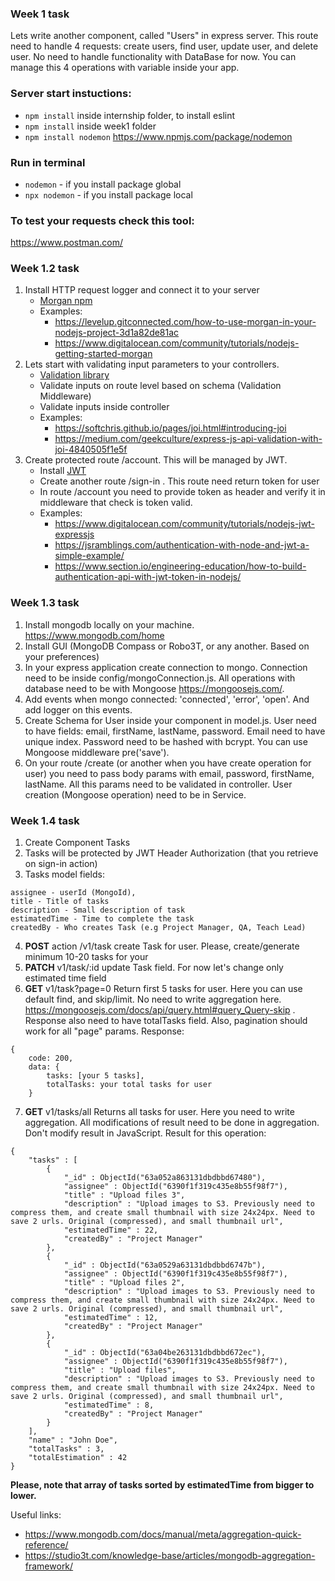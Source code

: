 ### Week 1 task

Lets write another component, called "Users" in express server.
This route need to handle 4 requests: create users, find user, update user, and delete user.
No need to handle functionality with DataBase for now. You can manage this 4 operations with variable inside your app.

### Server start instuctions:
* `npm install` inside internship folder, to install eslint
* `npm install` inside week1 folder
* `npm install nodemon` https://www.npmjs.com/package/nodemon

### Run in terminal
* `nodemon` - if you install package global
* `npx nodemon` - if you install package local

### To test your requests check this tool:
https://www.postman.com/


### Week 1.2 task

 1. Install HTTP request logger and connect it to your server
    - [Morgan npm](https://www.npmjs.com/package/morgan)
    - Examples:
        - https://levelup.gitconnected.com/how-to-use-morgan-in-your-nodejs-project-3d1a82de81ac
        - https://www.digitalocean.com/community/tutorials/nodejs-getting-started-morgan
 2. Lets start with validating input parameters to your controllers.
    - [Validation library](https://www.npmjs.com/package/joi)
    - Validate inputs on route level based on schema (Validation Middleware)
    - Validate inputs inside controller
    - Examples:
        - https://softchris.github.io/pages/joi.html#introducing-joi
        - https://medium.com/geekculture/express-js-api-validation-with-joi-4840505f1e5f
 3. Create protected route /account. This will be managed by JWT.
    - Install [JWT](https://www.npmjs.com/package/jsonwebtoken)
    - Create another route /sign-in . This route need return token for user
    - In route /account you need to provide token as header and verify it in middleware that check is token valid.
    - Examples:
        - https://www.digitalocean.com/community/tutorials/nodejs-jwt-expressjs
        - https://jsramblings.com/authentication-with-node-and-jwt-a-simple-example/
        - https://www.section.io/engineering-education/how-to-build-authentication-api-with-jwt-token-in-nodejs/

### Week 1.3 task

 1. Install mongodb locally on your machine. https://www.mongodb.com/home
 2. Install GUI (MongoDB Compass or Robo3T, or any another. Based on your preferences)
 3. In your express application create connection to mongo. Connection need to be inside config/mongoConnection.js. All operations with database need to be with Mongoose https://mongoosejs.com/.
 4. Add events when mongo connected: 'connected', 'error', 'open'. And add logger on this events.
 5. Create Schema for User inside your component in model.js. User need to have fields: email, firstName, lastName, password. Email need to have unique index. Password need to be hashed with bcrypt. You can use Mongoose middleware pre('save').
 6. On your route /create (or another when you have create operation for user) you need to pass body params with email, password, firstName, lastName. All this params need to be validated in controller. User creation (Mongoose operation) need to be in Service.

### Week 1.4 task

 1. Create Component Tasks
 2. Tasks will be protected by JWT Header Authorization (that you retrieve on sign-in action)
 3. Tasks model fields:

```
assignee - userId (MongoId),
title - Title of tasks
description - Small description of task
estimatedTime - Time to complete the task
createdBy - Who creates Task (e.g Project Manager, QA, Teach Lead)
```
4. **POST** action /v1/task create Task for user. Please, create/generate minimum 10-20 tasks for your
5. **PATCH** v1/task/:id update Task field. For now let's change only estimated time field
6. **GET** v1/task?page=0 Return first 5 tasks for user. Here you can use default find, and skip/limit. No need to write aggregation here. https://mongoosejs.com/docs/api/query.html#query_Query-skip . Response also need to have totalTasks field. Also, pagination should work for all "page" params.
Response:
```
{
    code: 200,
    data: {
        tasks: [your 5 tasks],
        totalTasks: your total tasks for user
    }
```
7. **GET** v1/tasks/all Returns all tasks for user. Here you need to write aggregation. All modifications of result need to be done in aggregation. Don't modify result in JavaScript. Result for this operation:
```
{
    "tasks" : [
        {
            "_id" : ObjectId("63a052a863131dbdbbd67480"),
            "assignee" : ObjectId("6390f1f319c435e8b55f98f7"),
            "title" : "Upload files 3",
            "description" : "Upload images to S3. Previously need to compress them, and create small thumbnail with size 24x24px. Need to save 2 urls. Original (compressed), and small thumbnail url",
            "estimatedTime" : 22,
            "createdBy" : "Project Manager"
        },
        {
            "_id" : ObjectId("63a0529a63131dbdbbd6747b"),
            "assignee" : ObjectId("6390f1f319c435e8b55f98f7"),
            "title" : "Upload files 2",
            "description" : "Upload images to S3. Previously need to compress them, and create small thumbnail with size 24x24px. Need to save 2 urls. Original (compressed), and small thumbnail url",
            "estimatedTime" : 12,
            "createdBy" : "Project Manager"
        },
        {
            "_id" : ObjectId("63a04be263131dbdbbd672ec"),
            "assignee" : ObjectId("6390f1f319c435e8b55f98f7"),
            "title" : "Upload files",
            "description" : "Upload images to S3. Previously need to compress them, and create small thumbnail with size 24x24px. Need to save 2 urls. Original (compressed), and small thumbnail url",
            "estimatedTime" : 8,
            "createdBy" : "Project Manager"
        }
    ],
    "name" : "John Doe",
    "totalTasks" : 3,
    "totalEstimation" : 42
}
```

**Please, note that array of tasks sorted by estimatedTime from bigger to lower.**


Useful links:
 - https://www.mongodb.com/docs/manual/meta/aggregation-quick-reference/
 - https://studio3t.com/knowledge-base/articles/mongodb-aggregation-framework/
